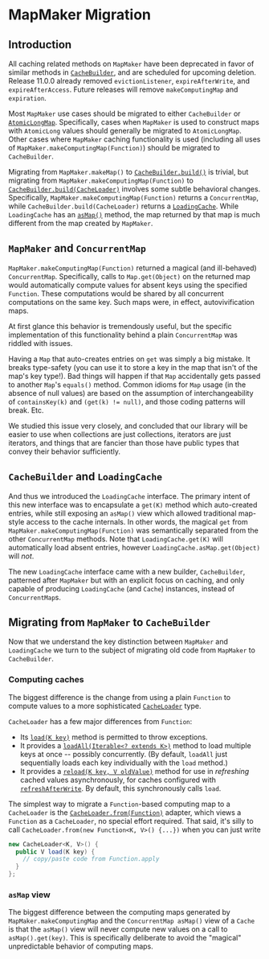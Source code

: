 # MapMaker Migration

## Introduction

All caching related methods on `MapMaker` have been deprecated in favor of
similar methods in [`CacheBuilder`], and are scheduled for upcoming deletion.
Release 11.0.0 already removed `evictionListener`, `expireAfterWrite`, and
`expireAfterAccess`. Future releases will remove `makeComputingMap` and
`expiration`.

Most `MapMaker` use cases should be migrated to either `CacheBuilder` or
[`AtomicLongMap`]. Specifically, cases when `MapMaker` is used to construct maps
with `AtomicLong` values should generally be migrated to `AtomicLongMap`. Other
cases where `MapMaker` caching functionality is used (including all uses of
`MapMaker.makeComputingMap(Function)`) should be migrated to `CacheBuilder`.

Migrating from `MapMaker.makeMap()` to [`CacheBuilder.build()`] is trivial, but
migrating from `MapMaker.makeComputingMap(Function)` to
[`CacheBuilder.build(CacheLoader)`] involves some subtle behavioral changes.
Specifically, `MapMaker.makeComputingMap(Function)` returns a `ConcurrentMap`,
while `CacheBuilder.build(CacheLoader)` returns a [`LoadingCache`]. While
`LoadingCache` has an [`asMap()`] method, the map returned by that map is much
different from the map created by `MapMaker`.

## `MapMaker` and `ConcurrentMap`

`MapMaker.makeComputingMap(Function)` returned a magical (and ill-behaved)
`ConcurrentMap`. Specifically, calls to `Map.get(Object)` on the returned map
would automatically compute values for absent keys using the specified
`Function`. These computations would be shared by all concurrent computations on
the same key. Such maps were, in effect, autovivification maps.

At first glance this behavior is tremendously useful, but the specific
implementation of this functionality behind a plain `ConcurrentMap` was riddled
with issues.

Having a `Map` that auto-creates entries on `get` was simply a big mistake. It
breaks type-safety (you can use it to store a key in the map that isn't of the
map's key type!). Bad things will happen if that `Map` accidentally gets passed
to another `Map`'s `equals()` method. Common idioms for `Map` usage (in the
absence of null values) are based on the assumption of interchangeability of
`containsKey(k)` and `(get(k) != null)`, and those coding patterns will break.
Etc.

We studied this issue very closely, and concluded that our library will be
easier to use when collections are just collections, iterators are just
iterators, and things that are fancier than those have public types that convey
their behavior sufficiently.

## `CacheBuilder` and `LoadingCache`

And thus we introduced the `LoadingCache` interface. The primary intent of this
new interface was to encapsulate a `get(K)` method which auto-created entries,
while still exposing an `asMap()` view which allowed traditional map-style
access to the cache internals. In other words, the magical `get` from
`MapMaker.makeComputingMap(Function)` was semantically separated from the other
`ConcurrentMap` methods. Note that `LoadingCache.get(K)` will automatically load
absent entries, however `LoadingCache.asMap.get(Object)` will *not*.

The new `LoadingCache` interface came with a new builder, `CacheBuilder`,
patterned after `MapMaker` but with an explicit focus on caching, and only
capable of producing `LoadingCache` (and `Cache`) instances, instead of
`ConcurrentMap`s.

## Migrating from `MapMaker` to `CacheBuilder`

Now that we understand the key distinction between `MapMaker` and `LoadingCache`
we turn to the subject of migrating old code from `MapMaker` to `CacheBuilder`.

### Computing caches

The biggest difference is the change from using a plain `Function` to compute
values to a more sophisticated [`CacheLoader`] type.

`CacheLoader` has a few major differences from `Function`:

*   Its [`load(K key)`] method is permitted to throw exceptions.
*   It provides a [`loadAll(Iterable<? extends K>)`] method to load multiple
    keys at once -- possibly concurrently. (By default, `loadAll` just
    sequentially loads each key individually with the `load` method.)
*   It provides a [`reload(K key, V oldValue)`] method for use in *refreshing*
    cached values asynchronously, for caches configured with
    [`refreshAfterWrite`]. By default, this synchronously calls `load`.

The simplest way to migrate a `Function`-based computing map to a `CacheLoader`
is the [`CacheLoader.from(Function)`] adapter, which views a `Function` as a
`CacheLoader`, no special effort required. That said, it's silly to call
`CacheLoader.from(new Function<K, V>() {...})` when you can just write

```java
new CacheLoader<K, V>() {
  public V load(K key) {
    // copy/paste code from Function.apply
  }
};
```

### `asMap` view

The biggest difference between the computing maps generated by
`MapMaker.makeComputingMap` and the `ConcurrentMap asMap()` view of a `Cache` is
that the `asMap()` view will never compute new values on a call to
`asMap().get(key)`. This is specifically deliberate to avoid the "magical"
unpredictable behavior of computing maps.

[`CacheBuilder`]: https://guava.dev/releases/snapshot/api/docs/com/google/common/cache/CacheBuilder.html
[`AtomicLongMap`]: https://guava.dev/releases/snapshot/api/docs/com/google/common/util/concurrent/AtomicLongMap.html
[`CacheBuilder.build()`]: https://guava.dev/releases/snapshot/api/docs/com/google/common/cache/CacheBuilder.html#build--
[`CacheBuilder.build(CacheLoader)`]: https://guava.dev/releases/snapshot/api/docs/com/google/common/cache/CacheBuilder.html#build-com.google.common.cache.CacheLoader-
[`LoadingCache`]: https://guava.dev/releases/snapshot/api/docs/com/google/common/cache/LoadingCache.html
[`asMap()`]: https://guava.dev/releases/snapshot/api/docs/com/google/common/cache/LoadingCache.html#asMap--
[`CacheLoader`]: https://guava.dev/releases/snapshot/api/docs/com/google/common/cache/CacheLoader.html
[`load(K key)`]: https://guava.dev/releases/snapshot/api/docs/com/google/common/cache/CacheLoader.html#load-K-
[`loadAll(Iterable<? extends K>)`]: https://guava.dev/releases/snapshot/api/docs/com/google/common/cache/CacheLoader.html#loadAll-java.lang.Iterable-
[`reload(K key, V oldValue)`]: https://guava.dev/releases/snapshot/api/docs/com/google/common/cache/CacheLoader.html#reload-K-V-
[`refreshAfterWrite`]: https://guava.dev/releases/snapshot/api/docs/com/google/common/cache/CacheBuilder.html#refreshAfterWrite-long-java.util.concurrent.TimeUnit-
[`CacheLoader.from(Function)`]: https://guava.dev/releases/snapshot/api/docs/com/google/common/cache/CacheLoader.html#from-com.google.common.base.Function-
